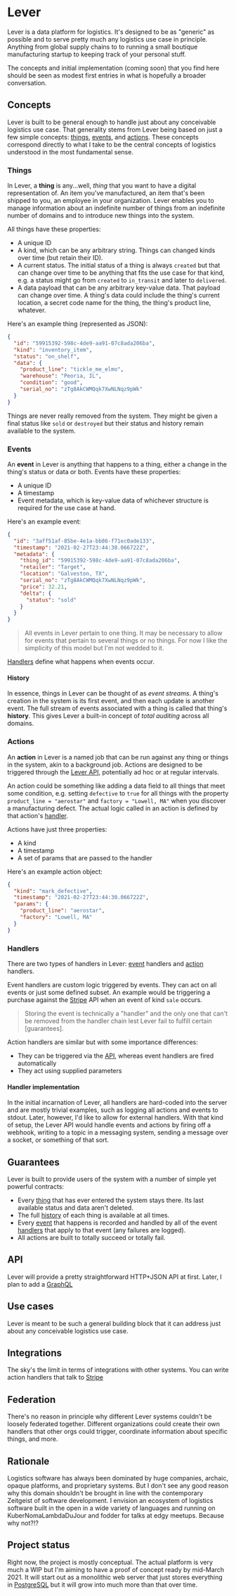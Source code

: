 # Lever

Lever is a data platform for logistics. It's designed to be as "generic" as
possible and to serve pretty much any logistics use case in principle. Anything
from global supply chains to to running a small boutique manufacturing startup
to keeping track of your personal stuff.

The concepts and initial implementation (coming soon) that you find here should
be seen as modest first entries in what is hopefully a broader conversation. 

## Concepts

Lever is built to be general enough to handle just about any conceivable
logistics use case. That generality stems from Lever being based on just a few
simple concepts: [things], [events], and [actions]. These concepts correspond
directly to what I take to be the central concepts of logistics understood in
the most fundamental sense.

### Things

In Lever, a **thing** is any...well, *thing* that you want to have a digital
representation of. An item you've manufactured, an item that's been shipped to
you, an employee in your organization. Lever enables you to manage information
about an indefinite number of things from an indefinite number of domains and to
introduce new things into the system.

All things have these properties:

* A unique ID
* A kind, which can be any arbitrary string. Things can changed kinds over time
  (but retain their ID).
* A current status. The initial status of a thing is always `created` but that
  can change over time to be anything that fits the use case for that kind, e.g.
  a status might go from `created` to `in_transit` and later to `delivered`.
* A data payload that can be any arbitrary key-value data. That payload can
  change over time. A thing's data could include the thing's current location,
  a secret code name for the thing, the thing's product line, whatever.

Here's an example thing (represented as JSON):

```json
{
  "id": "59915392-598c-4de9-aa91-07c8ada206ba",
  "kind": "inventory_item",
  "status": "on_shelf",
  "data": {
    "product_line": "tickle_me_elmo",
    "warehouse": "Peoria, IL",
    "condition": "good",
    "serial_no": "zTg8AkCWMQqk7XwNLNqz9pWk"
  }
}
```

Things are never really removed from the system. They might be given a final
status like `sold` or `destroyed` but their status and history remain available
to the system.

### Events

An **event** in Lever is anything that happens to a thing, either a change in
the thing's status or data or both. Events have these properties:

* A unique ID
* A timestamp
* Event metadata, which is key-value data of whichever structure is required
  for the use case at hand.

Here's an example event:

```json
{
  "id": "3aff51af-85be-4e1a-bb86-f71ec0ade133",
  "timestamp": "2021-02-27T23:44:30.066722Z",
  "metadata": {
    "thing_id": "59915392-598c-4de9-aa91-07c8ada206ba",
    "retailer": "Target",
    "location": "Galveston, TX",
    "serial_no": "zTg8AkCWMQqk7XwNLNqz9pWk",
    "price": 32.21,
    "delta": {
      "status": "sold"
    }
  }
}
```

> All events in Lever pertain to one thing. It may be necessary to allow for
> events that pertain to several things or no things. For now I like the
> simplicity of this model but I'm not wedded to it.

[Handlers] define what happens when events occur.

#### History

In essence, things in Lever can be thought of as *event streams*. A thing's
creation in the system is its first event, and then each update is another
event. The full stream of events associated with a thing is called that thing's **history**. This gives Lever a built-in concept of *total auditing* across
all domains.

### Actions

An **action** in Lever is a named job that can be run against any thing or 
things in the system, akin to a background job. Actions are designed to be
triggered through the [Lever API][api], potentially ad hoc or at regular
intervals.

An action could be something like adding a data field to all things
that meet some condition, e.g. setting `defective` to `true` for all things
with the property `product_line = "aerostar"` and `factory = "Lowell, MA"` when
you discover a manufacturing defect. The actual logic called in an action is
defined by that action's [handler][handlers].

Actions have just three properties:

* A kind
* A timestamp
* A set of params that are passed to the handler

Here's an example action object:

```json
{
  "kind": "mark_defective",
  "timestamp": "2021-02-27T23:44:30.066722Z",
  "params": {
    "product_line": "aerostar",
    "factory": "Lowell, MA"
  }
}
```

### Handlers

There are two types of handlers in Lever: [event][events] handlers and
[action][actions] handlers.

Event handlers are custom logic triggered by events. They can act on all events
or just some defined subset. An example would be triggering a purchase against
the [Stripe] API when an event of kind `sale` occurs.

> Storing the event is technically a "handler" and the only one that can't be
> removed from the handler chain lest Lever fail to fulfill certain
> [guarantees].

Action handlers are similar but with some importance differences:

* They can be triggered via the [API], whereas event handlers are fired
  automatically
* They act using supplied parameters

#### Handler implementation

In the initial incarnation of Lever, all handlers are hard-coded into the
server and are mostly trivial examples, such as logging all actions and events
to stdout. Later, however, I'd like to allow for external handlers. With that
kind of setup, the Lever API would handle events and actions by firing off a
webhook, writing to a topic in a messaging system, sending a message over a
socket, or something of that sort.

## Guarantees

Lever is built to provide users of the system with a number of simple yet
powerful contracts:

* Every [thing][things] that has ever entered the system stays there. Its last
  available status and data aren't deleted.
* The full [history] of each thing is available at all times.
* Every [event][events] that happens is recorded and handled by all of the event
  [handlers] that apply to that event (any failures are logged).
* All actions are built to totally succeed or totally fail.

## API

Lever will provide a pretty straightforward HTTP+JSON API at first. Later, I
plan to add a [GraphQL]

## Use cases

Lever is meant to be such a general building block that it can address just
about any conceivable logistics use case.

## Integrations

The sky's the limit in terms of integrations with other systems. You can write
action handlers that talk to [Stripe]

## Federation

There's no reason in principle why different Lever systems couldn't be loosely
federated together. Different organizations could create their own handlers
that other orgs could trigger, coordinate information about specific things,
and more.

## Rationale

Logistics software has always been dominated by huge companies, archaic, opaque
platforms, and proprietary systems. But I don't see any good reason why this
domain shouldn't be brought in line with the contemporary Zeitgeist of
software development. I envision an ecosystem of logistics software built in the
open in a wide variety of languages and running on KuberNomaLambdaDuJour and
fodder for talks at edgy meetups. Because why not?!?

## Project status

Right now, the project is mostly conceptual. The actual platform is very much a
WIP but I'm aiming to have a proof of concept ready by mid-March 2021. It will
start out as a monolithic web server that just stores everything in [PostgreSQL]
but it will grow into much more than that over time.

[actions]: #actions
[api]: #api
[events]: #events
[graphql]: https://graphql.org
[handlers]: #handlers
[history]: #history
[lob]: https://lob.com
[postgresql]: https://postgresql.org
[stripe]: https://stripe.com
[things]: #things